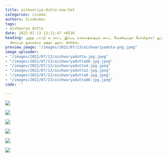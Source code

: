 ```yaml
---
title: aishwariya-dutta-new-hot
categories: cinema
authors: Sivakumar
tags:
- aishwarya dutta
date: 2022-07-13 13:11:47 +0530
heading: அந்த டாட்டூ வ காட்ட இப்படி எல்லாத்தையும் காட்ட வேண்டியதா போயிருச்சு! சூட்டை
  கிளப்பும் ஐஸ்வர்யா தத்தா ஹாட் கிளிக்ஸ்.
preview_image: "/images/2022/07/13/aishwariyaduta-png.jpeg"
image_uploader:
- "/images/2022/07/13/aishwaryadutta-jpg.jpeg"
- "/images/2022/07/13/aishwaryadutta66-jpg.jpeg"
- "/images/2022/07/13/aishwaryadutta4-jpg.jpeg"
- "/images/2022/07/13/aishwaryadutta2-jpg.jpeg"
- "/images/2022/07/13/aishwaryadutta8-jpg.jpeg"
- "/images/2022/07/13/aishwaryadutta88-jpg.jpeg"
code: ''

---
```

![](/images/2022/07/13/aishwaryadutta66-jpg.jpeg)

![](/images/2022/07/13/aishwaryadutta4-jpg.jpeg)

![](/images/2022/07/13/aishwaryadutta2-jpg.jpeg)

![](/images/2022/07/13/aishwaryadutta-jpg.jpeg)

![](/images/2022/07/13/aishwaryadutta88-jpg.jpeg)

![](/images/2022/07/13/aishwaryadutta8-jpg.jpeg)
